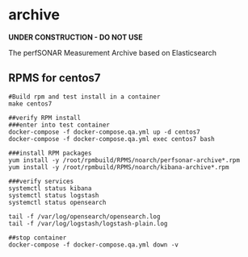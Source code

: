 # archive

**UNDER CONSTRUCTION - DO NOT USE**

The perfSONAR Measurement Archive based on Elasticsearch

## RPMS for centos7
```
#Build rpm and test install in a container
make centos7

##verify RPM install
###enter into test container
docker-compose -f docker-compose.qa.yml up -d centos7
docker-compose -f docker-compose.qa.yml exec centos7 bash

###install RPM packages
yum install -y /root/rpmbuild/RPMS/noarch/perfsonar-archive*.rpm
yum install -y /root/rpmbuild/RPMS/noarch/kibana-archive*.rpm

###verify services
systemctl status kibana
systemctl status logstash
systemctl status opensearch

tail -f /var/log/opensearch/opensearch.log
tail -f /var/log/logstash/logstash-plain.log

##stop container
docker-compose -f docker-compose.qa.yml down -v 
